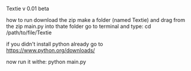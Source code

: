 Textie v 0.01 beta

how to run download the zip make a folder (named Textie) and drag from the zip main.py into thate folder go to terminal and type: cd /path/to/file/Textie

if you didn't install python already go to https://www.python.org/downloads/

now run it withe: python main.py
